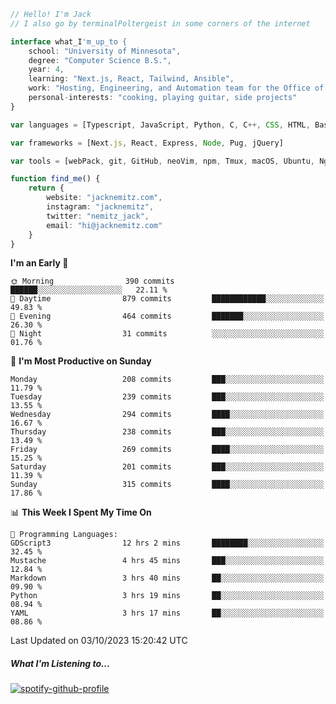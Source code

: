 ```typescript
// Hello! I'm Jack
// I also go by terminalPoltergeist in some corners of the internet

interface what_I'm_up_to {
    school: "University of Minnesota",
    degree: "Computer Science B.S.",
    year: 4,
    learning: "Next.js, React, Tailwind, Ansible",
    work: "Hosting, Engineering, and Automation team for the Office of Information Technology at UMN",
    personal-interests: "cooking, playing guitar, side projects"
}

var languages = [Typescript, JavaScript, Python, C, C++, CSS, HTML, Bash, VimScript]

var frameworks = [Next.js, React, Express, Node, Pug, jQuery]

var tools = [webPack, git, GitHub, neoVim, npm, Tmux, macOS, Ubuntu, Nginx, Ansible, Cloudflare, DigitalOcean]

function find_me() {
    return {
        website: "jacknemitz.com",
        instagram: "jacknemitz",
        twitter: "nemitz_jack",
        email: "hi@jacknemitz.com"
    }
}
```

<!--START_SECTION:waka-->
**I'm an Early 🐤** 

```text
🌞 Morning                390 commits         ██████░░░░░░░░░░░░░░░░░░░   22.11 % 
🌆 Daytime                879 commits         ████████████░░░░░░░░░░░░░   49.83 % 
🌃 Evening                464 commits         ███████░░░░░░░░░░░░░░░░░░   26.30 % 
🌙 Night                  31 commits          ░░░░░░░░░░░░░░░░░░░░░░░░░   01.76 % 
```
📅 **I'm Most Productive on Sunday** 

```text
Monday                   208 commits         ███░░░░░░░░░░░░░░░░░░░░░░   11.79 % 
Tuesday                  239 commits         ███░░░░░░░░░░░░░░░░░░░░░░   13.55 % 
Wednesday                294 commits         ████░░░░░░░░░░░░░░░░░░░░░   16.67 % 
Thursday                 238 commits         ███░░░░░░░░░░░░░░░░░░░░░░   13.49 % 
Friday                   269 commits         ████░░░░░░░░░░░░░░░░░░░░░   15.25 % 
Saturday                 201 commits         ███░░░░░░░░░░░░░░░░░░░░░░   11.39 % 
Sunday                   315 commits         ████░░░░░░░░░░░░░░░░░░░░░   17.86 % 
```


📊 **This Week I Spent My Time On** 

```text
💬 Programming Languages: 
GDScript3                12 hrs 2 mins       ████████░░░░░░░░░░░░░░░░░   32.45 % 
Mustache                 4 hrs 45 mins       ███░░░░░░░░░░░░░░░░░░░░░░   12.84 % 
Markdown                 3 hrs 40 mins       ██░░░░░░░░░░░░░░░░░░░░░░░   09.90 % 
Python                   3 hrs 19 mins       ██░░░░░░░░░░░░░░░░░░░░░░░   08.94 % 
YAML                     3 hrs 17 mins       ██░░░░░░░░░░░░░░░░░░░░░░░   08.86 % 
```


 Last Updated on 03/10/2023 15:20:42 UTC
<!--END_SECTION:waka-->

##### What I'm Listening to...

[![spotify-github-profile](https://spotify-github-profile.vercel.app/api/view?uid=jack.nemitz&cover_image=true&show_offline=true&bar_color=53b14f&bar_color_cover=false&background_color=121212FF)](https://spotify-github-profile.vercel.app/api/view?uid=jack.nemitz&redirect=true)

